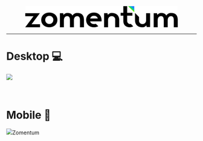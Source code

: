 <div align="center"><img src="imgs/desk/logo.svg"></div>

<hr>

<h1> Desktop 💻</h1>
<div><img src="imgs/img_git/zomentum_desk.gif"></div>
<br><br>

<h1> Mobile 📱 </h1>
<div><img src="></div>

<hr>

<br><br>
<h1> Sobre 🔖</h1>

<p>
Este projeto teve como objetivo colocar em prática os conhecimentos sobre flexbox, responsividade e uma introdução ao Js, com a utilização do DOM, manipulação de datas e um menu mobile também.</p>

<hr>
<br><br>
<h1>💻 Acessar página</h1>

<p>Para acessar a página acesse o link : <a href="https://iury-assuncao.github.io/Zomentum/" target="_blank">Zomentum</a>

